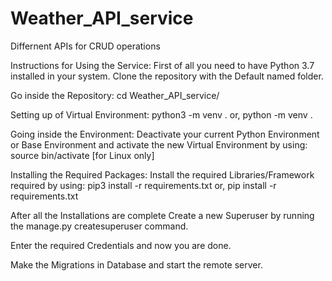 # Weather_API_service
Differnent APIs for CRUD operations

Instructions for Using the Service:
First of all you need to have Python 3.7 installed in your system. Clone the repository with the Default named folder.

Go inside the Repository:
cd Weather_API_service/

Setting up of Virtual Environment:
python3 -m venv .
    or,
python -m venv .

Going inside the Environment:
Deactivate your current Python Environment or Base Environment and activate the new Virtual Environment by using:
source bin/activate [for Linux only]

Installing the Required Packages:
Install the required Libraries/Framework required by using:
pip3 install -r requirements.txt
         or,
pip install -r requirements.txt

After all the Installations are complete Create a new Superuser by running the manage.py createsuperuser command.

Enter the required Credentials and now you are done.

Make the Migrations in Database and start the remote server.

